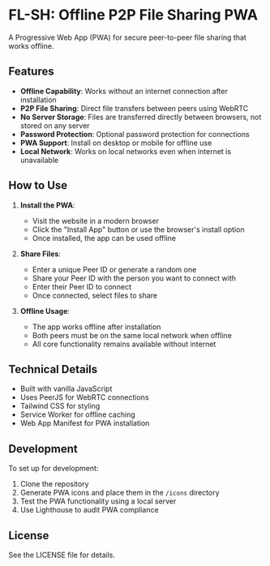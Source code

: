 # FL-SH: Offline P2P File Sharing PWA

A Progressive Web App (PWA) for secure peer-to-peer file sharing that works offline.

## Features

- **Offline Capability**: Works without an internet connection after installation
- **P2P File Sharing**: Direct file transfers between peers using WebRTC
- **No Server Storage**: Files are transferred directly between browsers, not stored on any server
- **Password Protection**: Optional password protection for connections
- **PWA Support**: Install on desktop or mobile for offline use
- **Local Network**: Works on local networks even when internet is unavailable

## How to Use

1. **Install the PWA**:
   - Visit the website in a modern browser
   - Click the "Install App" button or use the browser's install option
   - Once installed, the app can be used offline

2. **Share Files**:
   - Enter a unique Peer ID or generate a random one
   - Share your Peer ID with the person you want to connect with
   - Enter their Peer ID to connect
   - Once connected, select files to share

3. **Offline Usage**:
   - The app works offline after installation
   - Both peers must be on the same local network when offline
   - All core functionality remains available without internet

## Technical Details

- Built with vanilla JavaScript
- Uses PeerJS for WebRTC connections
- Tailwind CSS for styling
- Service Worker for offline caching
- Web App Manifest for PWA installation

## Development

To set up for development:

1. Clone the repository
2. Generate PWA icons and place them in the `/icons` directory
3. Test the PWA functionality using a local server
4. Use Lighthouse to audit PWA compliance

## License

See the LICENSE file for details.

